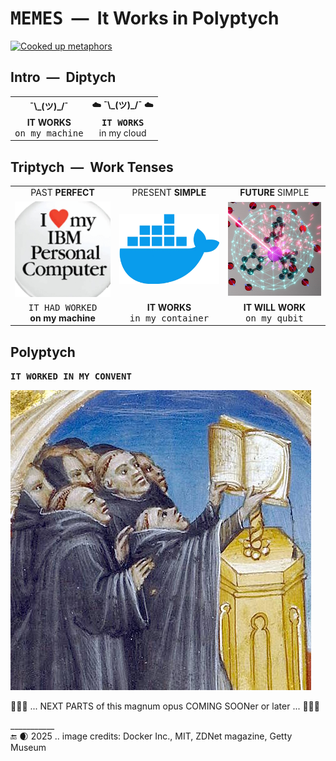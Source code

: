 # <samp>MEMES</samp>&nbsp;&nbsp;&mdash;&nbsp;&nbsp;It Works in Polyptych

[![Cooked up metaphors](https://img.shields.io/badge/Cooked%20up-metaphors-8CA1AF?logo=readthedocs&logoColor=fff)](#)

## Intro&nbsp;&nbsp;&mdash;&nbsp;&nbsp;Diptych

<table align="center"><tr valign="center" align="center"><td><b>¯\_(ツ)_/¯</b></td><td><b>☁️ ¯\_(ツ)_/¯ ☁️</b></td>
</tr><tr align="center">
  <td><b>IT WORKS</b><br /><samp>on my machine</samp></td>
  <td><b><samp>IT WORKS</samp></b><br />in my cloud</td>
</tr></table>

## Triptych&nbsp;&nbsp;&mdash;&nbsp;&nbsp;Work Tenses

<table align="center"><tr></tr><tr align="center"><td>PAST <b>PERFECT</b></td><td>PRESENT <b>SIMPLE</b></td><td><b>FUTURE</b> SIMPLE</td></tr>
  <tr valign="center" align="center">
    <td><picture><img width="250px" alt="&nbsp;IBM PC" src="../../../../_rsc/_img/af/IBM_PC-ClothIco.png" title="&nbsp;IBM PC merchanidise&#013;&#010;Screengrab: ZDNet.com" /></picture></td>
    <td><picture><img width="250px" alt="&nbsp;Docker image" src="../../../../_rsc/_img/symbols/logo/Docker_Software.png" title="&nbsp;Docker Inc.,&#013;&#010;software for cloud containters" /></picture></td>
    <td><picture><img width="250px" alt="&nbsp;Imagine a qubit" src="../../../../_rsc/_img/symbols/phys/MIT-qubit_500px.jpg" title="&nbsp;MIT, Awschalom Group, D. Laorenza" /></picture></td>
</tr><tr align="center">
  <td><samp>IT HAD WORKED</samp><br /><b>on my machine</b></td>
    <td><b>IT WORKS</b><br /><samp>in my container</samp></td>
  <td><b>IT WILL WORK</b><br /><samp>on my qubit</samp></td>
</tr></table>

## Polyptych

<b><samp>IT WORKED IN MY CONVENT</samp></b>

<picture><img alt="&nbsp; Monks singing with a script uphold" src="../../../../_rsc/_img/art/monks_sing(GettyMuseum).jpg" /></picture>

<div align="left">🚧🐝🚧 ... NEXT PARTS of this magnum opus COMING SOONer or later ... 🚧🐝🚧</div>

\___________\
🔚 🌒 2025 .. image credits: Docker Inc., MIT, ZDNet magazine, Getty Museum
